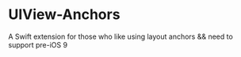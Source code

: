 # UIView-Anchors
A Swift extension for those who like using layout anchors &amp;&amp; need to support pre-iOS 9 
